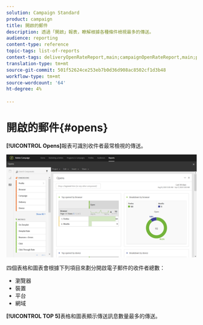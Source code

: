 ```yaml
---
solution: Campaign Standard
product: campaign
title: 開啟的郵件
description: 透過「開啟」報表，瞭解根據各種條件檢視最多的傳送。
audience: reporting
content-type: reference
topic-tags: list-of-reports
context-tags: deliveryOpenRateReport,main;campaignOpenRateReport,main;programOpenRateReport,main
translation-type: tm+mt
source-git-commit: 501f52624ce253eb7b0d36d908ac8502cf1d3b48
workflow-type: tm+mt
source-wordcount: '64'
ht-degree: 4%

---
```



# 開啟的郵件{#opens}

**[!UICONTROL Opens]**&#x200B;報表可識別收件者最常檢視的傳送。

![](assets/delivery_reports_opens.png)

四個表格和圖表會根據下列項目來劃分開啟電子郵件的收件者總數：

* 瀏覽器
* 裝置
* 平台
* 網域

**[!UICONTROL TOP 5]**&#x200B;表格和圖表顯示傳送訊息數量最多的傳送。
